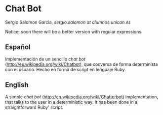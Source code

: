 Chat Bot
=================

Sergio Salomon Garcia, *sergio.salomon at alumnos.unican.es*


Notice: soon there will be a better version with regular expressions.


Español
-----------

Implementación de un sencillo *chat bot* (http://es.wikipedia.org/wiki/Chatbot), que conversa 
de forma determinista con el usuario. Hecho en forma de script en lenguaje Ruby.



English
----------

A simple *chat bot* (http://en.wikipedia.org/wiki/Chatterbot) implementation, that talks to 
the user in a deterministic way. It has been done in a straightforward Ruby' script.

